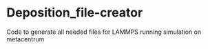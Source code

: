 # Deposition_file-creator
Code to generate all needed files for LAMMPS running simulation on metacentrum
